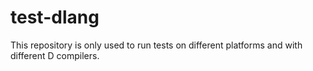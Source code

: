# test-dlang

This repository is only used to run tests on different platforms and
with different D compilers.
